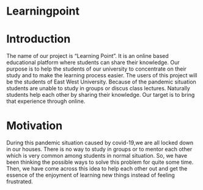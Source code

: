 # Learningpoint
# Introduction
The name of our project is “Learning Point”. It is an online based educational platform where students can share their knowledge. Our purpose is to help the students of our university to concentrate on their study and to make the learning process easier. The users of this project will be the students of East West University. 
Because of the pandemic situation students are unable to study in groups or discus class lectures. Naturally students help each other by sharing their knowledge. Our target is to bring that experience through online.  

# Motivation
During this pandemic situation caused by covid-19,we are all locked down in our houses. 
There is no way to study in groups or to mentor each other which is very common among students in normal situation. 
So, we have been thinking the possible ways to solve this problem for quite some time.
Then, we have come across this idea to help each other out and get the essence of the enjoyment of learning new things instead of feeling frustrated.


